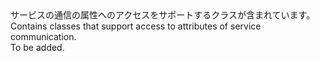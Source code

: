 <Namespace Name="Microsoft.ServiceFabric.Services.Communication.AspNetCore">
  <Docs>
    <summary><span data-ttu-id="a8ed2-101">サービスの通信の属性へのアクセスをサポートするクラスが含まれています。</span><span class="sxs-lookup"><span data-stu-id="a8ed2-101">Contains classes that support access to attributes of service communication.</span></span></summary> 
    <remarks>To be added.</remarks>
  </Docs>
</Namespace>

